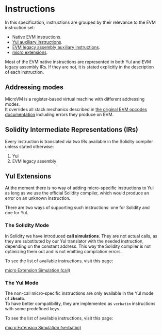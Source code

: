 # Instructions

In this specification, instructions are grouped by their relevance to the EVM instruction set:

- [Native EVM instructions](https://github.com/code-423n4/2023-10-micro/blob/main/docs/VM%20Section/How%20compiler%20works/instructions/extensions/overview.md).
- [Yul auxiliary instructions](https://github.com/code-423n4/2023-10-micro/blob/main/docs/VM%20Section/How%20compiler%20works/instructions/yul.md).
- [EVM legacy assembly auxiliary instructions](https://github.com/code-423n4/2023-10-micro/blob/main/docs/VM%20Section/How%20compiler%20works/instructions/evmla.md).
- [micro extensions](https://github.com/code-423n4/2023-10-micro/blob/main/docs/VM%20Section/How%20compiler%20works/instructions/extensions/overview.md).

Most of the EVM native instructions are represented in both Yul and EVM legacy assembly IRs. If they are not, it is
stated explicitly in the description of each instruction.

## Addressing modes

MicroVM is a register-based virtual machine with different addressing modes.  
It overrides all stack mechanics described in [the original EVM opcodes documentation](https://www.evm.codes/) including
errors they produce on EVM.

## Solidity Intermediate Representations (IRs)

Every instruction is translated via two IRs available in the Solidity compiler unless stated otherwise:

1. Yul
2. EVM legacy assembly

## Yul Extensions

At the moment there is no way of adding micro-specific instructions to Yul as long as we use the official Solidity
compiler, which would produce an error on an unknown instruction.

There are two ways of supporting such instructions: one for Solidity and one for Yul.

### The Solidity Mode

In Solidity we have introduced **call simulations**. They are not actual calls, as they are substituted by our Yul
translator with the needed instruction, depending on the constant address. This way the Solidity compiler is not
optimizing them out and is not emitting compilation errors.

To see the list of available instructions, visit this page:

[micro Extension Simulation (call)](https://github.com/code-423n4/2023-10-micro/blob/main/docs/VM%20Section/How%20compiler%20works/instructions/extensions/call.md)

### The Yul Mode

The non-call micro-specific instructions are only available in the Yul mode of **zksolc**.  
To have better compatibility, they are implemented as `verbatim` instructions with some predefined keys.

To see the list of available instructions, visit this page:

[micro Extension Simulation (verbatim)](https://github.com/code-423n4/2023-10-micro/blob/main/docs/VM%20Section/How%20compiler%20works/instructions/extensions/verbatim.md)
